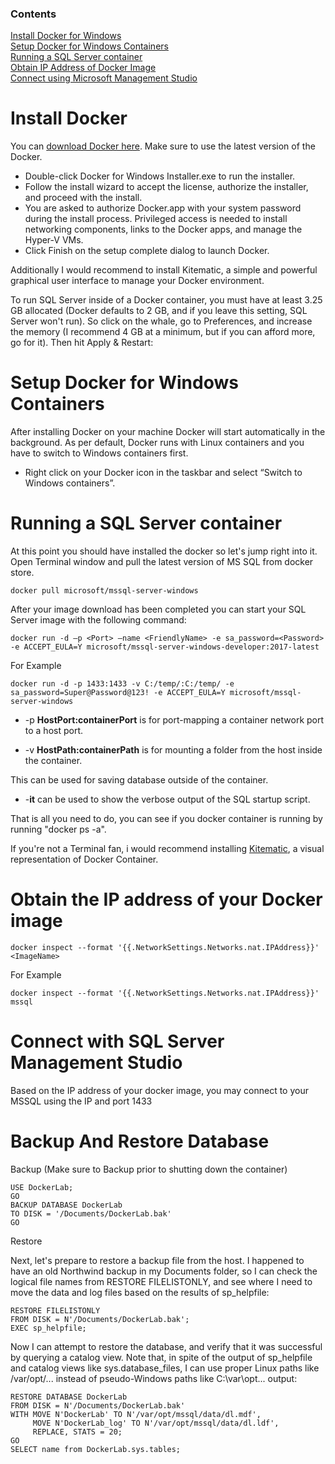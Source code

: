
### Contents

[Install Docker for Windows](#install-docker-for-windows)<br/>
[Setup Docker for Windows Containers](#setup-docker-for-windows-containers)<br/>
[Running a SQL Server container](#running-a-sql-server-container)<br />
[Obtain IP Address of Docker Image](#obtain-ip-address)<br />
[Connect using Microsoft Management Studio](#connect-with-SQLMgmtStudio)<br />


<a name=install-docker-for-windows></a>
# Install Docker

You can [download Docker here](https://www.docker.com/products/docker-desktop). Make sure to use the latest version of the Docker.

- Double-click Docker for Windows Installer.exe to run the installer.
- Follow the install wizard to accept the license, authorize the installer, and proceed with the install.
- You are asked to authorize Docker.app with your system password during the install process. Privileged access is needed to install networking components, links to the Docker apps, and manage the Hyper-V VMs.
- Click Finish on the setup complete dialog to launch Docker.

Additionally I would recommend to install Kitematic, a simple and powerful graphical user interface to manage your Docker environment.

To run SQL Server inside of a Docker container, you must have at least 3.25 GB allocated (Docker defaults to 2 GB, and if you leave this setting, SQL Server won't run). So click on the whale, go to Preferences, and increase the memory (I recommend 4 GB at a minimum, but if you can afford more, go for it). Then hit Apply & Restart:

<a name=setup-docker-for-windows-containers></a>
# Setup Docker for Windows Containers
After installing Docker on your machine Docker will start automatically in the background. As per default, Docker runs with Linux containers and you have to switch to Windows containers first. 

- Right click on your Docker icon in the taskbar and select “Switch to Windows containers”.

<a name=running-a-sql-server-container></a>
# Running a SQL Server container

At this point you should have installed the docker so let's jump right into it. Open Terminal window and pull the latest version of MS SQL from docker store. 

``` docker pull microsoft/mssql-server-windows ```

After your image download has been completed you can start your SQL Server image with the following command:

```
docker run -d –p <Port> –name <FriendlyName> -e sa_password=<Password> -e ACCEPT_EULA=Y microsoft/mssql-server-windows-developer:2017-latest
```
For Example

```
docker run -d -p 1433:1433 -v C:/temp/:C:/temp/ -e sa_password=Super@Password@123! -e ACCEPT_EULA=Y microsoft/mssql-server-windows
```

- -p **HostPort:containerPort** is for port-mapping a container network port to a host port.

- -v **HostPath:containerPath** is for mounting a folder from the host inside the container.

This can be used for saving database outside of the container.

- -**it** can be used to show the verbose output of the SQL startup script.


That is all you need to do, you can see if you docker container is running by running "docker ps -a".

If you're not a Terminal fan, i would recommend installing [Kitematic](https://kitematic.com/), a visual representation of Docker Container.

<a name=obtain-ip-address></a>
# Obtain the IP address of your Docker image

```
docker inspect --format '{{.NetworkSettings.Networks.nat.IPAddress}}' <ImageName>
```
For Example
```
docker inspect --format '{{.NetworkSettings.Networks.nat.IPAddress}}' mssql
```
<a name=connect-with-SQLMgmtStudio></a>
# Connect with SQL Server Management Studio

Based on the IP address of your docker image, you may connect to your MSSQL using the IP and port 1433

# Backup And Restore Database

Backup (Make sure to Backup prior to shutting down the container)
```
USE DockerLab;  
GO  
BACKUP DATABASE DockerLab  
TO DISK = '/Documents/DockerLab.bak'
GO

```

Restore 

Next, let's prepare to restore a backup file from the host. I happened to have an old Northwind backup in my Documents folder, so I can check the logical file names from RESTORE FILELISTONLY, and see where I need to move the data and log files based on the results of sp_helpfile:

```
RESTORE FILELISTONLY   
FROM DISK = N'/Documents/DockerLab.bak';
EXEC sp_helpfile;
```

Now I can attempt to restore the database, and verify that it was successful by querying a catalog view. Note that, in spite of the output of sp_helpfile and catalog views like sys.database_files, I can use proper Linux paths like /var/opt/... instead of pseudo-Windows paths like C:\var\opt\... output:

```
RESTORE DATABASE DockerLab
FROM DISK = N'/Documents/DockerLab.bak'
WITH MOVE N'DockerLab' TO N'/var/opt/mssql/data/dl.mdf',
     MOVE N'DockerLab_log' TO N'/var/opt/mssql/data/dl.ldf',
     REPLACE, STATS = 20;
GO
SELECT name from DockerLab.sys.tables;
```
